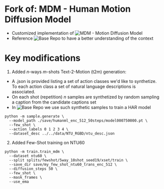 # Fork of: MDM - Human Motion Diffusion Model

* Customized implementation of ![MDM - Motion Diffusion Model](https://github.com/GuyTevet/motion-diffusion-model)
* Reference ![Base Repo](https://github.com/LuCazzola/Few-Shot_MDM) to have a better understanding of the context

# Key modifications

1. Added $n$-ways $m$-shots Text-2-Motion (t2m) generation:
  * A .json is provided listing a set of action classes we'd like to synthetize. To each action class a set of natural language descriptions is associated.
  * On each shot (repetition) $n$ samples are synthetized by random sampling a caption from the candidate captions set
  * In ![Base Repo](https://github.com/LuCazzola/Few-Shot_MDM) we use such synthetic samples to train a HAR model

```
python -m sample.generate \
  --model_path ./save/humanml_enc_512_50steps/model000750000.pt \
  --few_shot \
  --action_labels 0 1 2 3 4 \
  --dataset_desc ../../data/NTU_RGBD/ntu_desc.json
```

2. Added Few-Shot training on NTU60

```
python -m train.train_mdm \
  --dataset ntu60 \
  --split splits/fewshot/5way_10shot_seed19/xset/train \
  --save_dir save/my_few_shot_ntu60_trans_enc_512 \
  --diffusion_steps 50 \
  --few_shot \
  --mask_frames \
  --use_ema
```